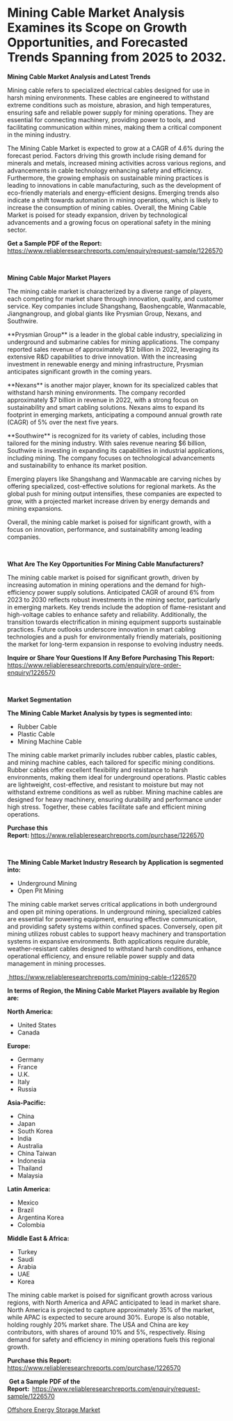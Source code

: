 <p><h1>Mining Cable Market Analysis Examines its Scope on Growth Opportunities, and Forecasted Trends Spanning from 2025 to 2032.</h1></p><p><strong>Mining Cable Market Analysis and Latest Trends</strong></p>
<p><p>Mining cable refers to specialized electrical cables designed for use in harsh mining environments. These cables are engineered to withstand extreme conditions such as moisture, abrasion, and high temperatures, ensuring safe and reliable power supply for mining operations. They are essential for connecting machinery, providing power to tools, and facilitating communication within mines, making them a critical component in the mining industry.</p><p>The Mining Cable Market is expected to grow at a CAGR of 4.6% during the forecast period. Factors driving this growth include rising demand for minerals and metals, increased mining activities across various regions, and advancements in cable technology enhancing safety and efficiency. Furthermore, the growing emphasis on sustainable mining practices is leading to innovations in cable manufacturing, such as the development of eco-friendly materials and energy-efficient designs. Emerging trends also indicate a shift towards automation in mining operations, which is likely to increase the consumption of mining cables. Overall, the Mining Cable Market is poised for steady expansion, driven by technological advancements and a growing focus on operational safety in the mining sector.</p></p>
<p><strong>Get a Sample PDF of the Report:&nbsp;</strong> <a href="https://www.reliableresearchreports.com/enquiry/request-sample/1226570?utm_campaign=1674&utm_medium=2&utm_source=Github&utm_content=ia&utm_term=13022025&utm_id=mining-cable">https://www.reliableresearchreports.com/enquiry/request-sample/1226570</a></p>
<p>&nbsp;</p>
<p><strong>Mining Cable Major Market Players</strong></p>
<p><p>The mining cable market is characterized by a diverse range of players, each competing for market share through innovation, quality, and customer service. Key companies include Shangshang, Baoshengcable, Wanmacable, Jiangnangroup, and global giants like Prysmian Group, Nexans, and Southwire.</p><p>**Prysmian Group** is a leader in the global cable industry, specializing in underground and submarine cables for mining applications. The company reported sales revenue of approximately $12 billion in 2022, leveraging its extensive R&D capabilities to drive innovation. With the increasing investment in renewable energy and mining infrastructure, Prysmian anticipates significant growth in the coming years.</p><p>**Nexans** is another major player, known for its specialized cables that withstand harsh mining environments. The company recorded approximately $7 billion in revenue in 2022, with a strong focus on sustainability and smart cabling solutions. Nexans aims to expand its footprint in emerging markets, anticipating a compound annual growth rate (CAGR) of 5% over the next five years.</p><p>**Southwire** is recognized for its variety of cables, including those tailored for the mining industry. With sales revenue nearing $6 billion, Southwire is investing in expanding its capabilities in industrial applications, including mining. The company focuses on technological advancements and sustainability to enhance its market position.</p><p>Emerging players like Shangshang and Wanmacable are carving niches by offering specialized, cost-effective solutions for regional markets. As the global push for mining output intensifies, these companies are expected to grow, with a projected market increase driven by energy demands and mining expansions.</p><p>Overall, the mining cable market is poised for significant growth, with a focus on innovation, performance, and sustainability among leading companies.</p></p>
<p>&nbsp;</p>
<p><strong>What Are The Key Opportunities For Mining Cable Manufacturers?</strong></p>
<p><p>The mining cable market is poised for significant growth, driven by increasing automation in mining operations and the demand for high-efficiency power supply solutions. Anticipated CAGR of around 6% from 2023 to 2030 reflects robust investments in the mining sector, particularly in emerging markets. Key trends include the adoption of flame-resistant and high-voltage cables to enhance safety and reliability. Additionally, the transition towards electrification in mining equipment supports sustainable practices. Future outlooks underscore innovation in smart cabling technologies and a push for environmentally friendly materials, positioning the market for long-term expansion in response to evolving industry needs.</p></p>
<p><strong>Inquire or Share Your Questions If Any Before Purchasing This Report:</strong> <a href="https://www.reliableresearchreports.com/enquiry/pre-order-enquiry/1226570?utm_campaign=1674&utm_medium=2&utm_source=Github&utm_content=ia&utm_term=13022025&utm_id=mining-cable">https://www.reliableresearchreports.com/enquiry/pre-order-enquiry/1226570</a></p>
<p>&nbsp;</p>
<p><strong>Market Segmentation</strong></p>
<p><strong>The Mining Cable Market Analysis by types is segmented into:</strong></p>
<p><ul><li>Rubber Cable</li><li>Plastic Cable</li><li>Mining Machine Cable</li></ul></p>
<p><p>The mining cable market primarily includes rubber cables, plastic cables, and mining machine cables, each tailored for specific mining conditions. Rubber cables offer excellent flexibility and resistance to harsh environments, making them ideal for underground operations. Plastic cables are lightweight, cost-effective, and resistant to moisture but may not withstand extreme conditions as well as rubber. Mining machine cables are designed for heavy machinery, ensuring durability and performance under high stress. Together, these cables facilitate safe and efficient mining operations.</p></p>
<p><strong>Purchase this Report:&nbsp;</strong><a href="https://www.reliableresearchreports.com/purchase/1226570?utm_campaign=1674&utm_medium=2&utm_source=Github&utm_content=ia&utm_term=13022025&utm_id=mining-cable">https://www.reliableresearchreports.com/purchase/1226570</a></p>
<p>&nbsp;</p>
<p><strong>The Mining Cable Market Industry Research by Application is segmented into:</strong></p>
<p><ul><li>Underground Mining</li><li>Open Pit Mining</li></ul></p>
<p><p>The mining cable market serves critical applications in both underground and open pit mining operations. In underground mining, specialized cables are essential for powering equipment, ensuring effective communication, and providing safety systems within confined spaces. Conversely, open pit mining utilizes robust cables to support heavy machinery and transportation systems in expansive environments. Both applications require durable, weather-resistant cables designed to withstand harsh conditions, enhance operational efficiency, and ensure reliable power supply and data management in mining processes.</p></p>
<p><a href="https://www.reliableresearchreports.com/mining-cable-r1226570?utm_campaign=1674&utm_medium=2&utm_source=Github&utm_content=ia&utm_term=13022025&utm_id=mining-cable">&nbsp;https://www.reliableresearchreports.com/mining-cable-r1226570</a></p>
<p><strong>In terms of Region, the Mining Cable Market Players available by Region are:</strong></p>
<p>
    <p> <strong> North America: </strong>
        <ul>
            <li>United States</li>
            <li>Canada</li>
        </ul>
        </p> 
    <p> <strong> Europe: </strong>
        <ul>
            <li>Germany</li>
            <li>France</li>
            <li>U.K.</li>
            <li>Italy</li>
            <li>Russia</li>
        </ul>
        </p> 
    <p> <strong> Asia-Pacific: </strong>
        <ul>
            <li>China</li>
            <li>Japan</li>
            <li>South Korea</li>
            <li>India</li>
            <li>Australia</li>
            <li>China Taiwan</li>
            <li>Indonesia</li>
            <li>Thailand</li>
            <li>Malaysia</li>
        </ul>
        </p> 
    <p> <strong> Latin America: </strong>
        <ul>
            <li>Mexico</li>
            <li>Brazil</li>
            <li>Argentina Korea</li>
            <li>Colombia</li>
        </ul>
        </p> 
    <p> <strong> Middle East & Africa: </strong>
        <ul>
            <li>Turkey</li>
            <li>Saudi</li>
            <li>Arabia</li>
            <li>UAE</li>
            <li>Korea</li>
        </ul>
    </p>
    </p>
<p><p>The mining cable market is poised for significant growth across various regions, with North America and APAC anticipated to lead in market share. North America is projected to capture approximately 35% of the market, while APAC is expected to secure around 30%. Europe is also notable, holding roughly 20% market share. The USA and China are key contributors, with shares of around 10% and 5%, respectively. Rising demand for safety and efficiency in mining operations fuels this regional growth.</p></p>
<p><strong>Purchase this Report: </strong><a href="https://www.reliableresearchreports.com/purchase/1226570?utm_campaign=1674&utm_medium=2&utm_source=Github&utm_content=ia&utm_term=13022025&utm_id=mining-cable">https://www.reliableresearchreports.com/purchase/1226570</a></p>
<p>&nbsp;<strong>Get a Sample PDF of the Report:&nbsp;&nbsp;</strong><a href="https://www.reliableresearchreports.com/enquiry/request-sample/1226570?utm_campaign=1674&utm_medium=2&utm_source=Github&utm_content=ia&utm_term=13022025&utm_id=mining-cable">https://www.reliableresearchreports.com/enquiry/request-sample/1226570</a></p>
<p><strong></strong></p>
<p><p><a href="https://github.com/mookiesville/Market-Research-Report-List-1/blob/main/offshore-energy-storage-market.md?utm_campaign=1674&utm_medium=2&utm_source=Github&utm_content=ia&utm_term=13022025&utm_id=mining-cable">Offshore Energy Storage Market</a></p></p>